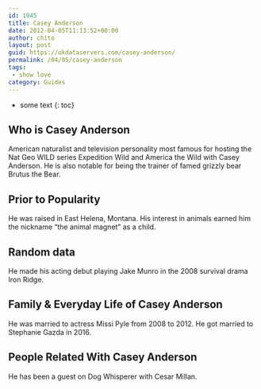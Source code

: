 ```yaml
---
id: 1945
title: Casey Anderson
date: 2012-04-05T11:13:52+00:00
author: chito
layout: post
guid: https://ukdataservers.com/casey-anderson/
permalink: /04/05/casey-anderson
tags:
 - show love
category: Guides
---
```


* some text
{: toc}


## Who is  Casey Anderson
                  
                  
                  
American naturalist and television personality most famous for hosting the Nat Geo WILD series Expedition Wild and America the Wild with Casey Anderson. He is also notable for being the trainer of famed grizzly bear Brutus the Bear.
                  
                
                
                
## Prior to Popularity 
                  
                  
                  
He was raised in East Helena, Montana. His interest in animals earned him the nickname &#8220;the animal magnet&#8221; as a child.
                  
                
                
                
## Random data 
                  
                  
                  
He made his acting debut playing Jake Munro in the 2008 survival drama Iron Ridge.
                  
                
                
                
## Family & Everyday Life of Casey Anderson
                  
                  
                  
He was married to actress Missi Pyle from 2008 to 2012. He got married to Stephanie Gazda in 2016.
                  
                
                
                
## People Related With  Casey Anderson
                  
                  
                  
He has been a guest on Dog Whisperer with Cesar Millan.
                  
                
              
            
          
          
          
    
    
  
